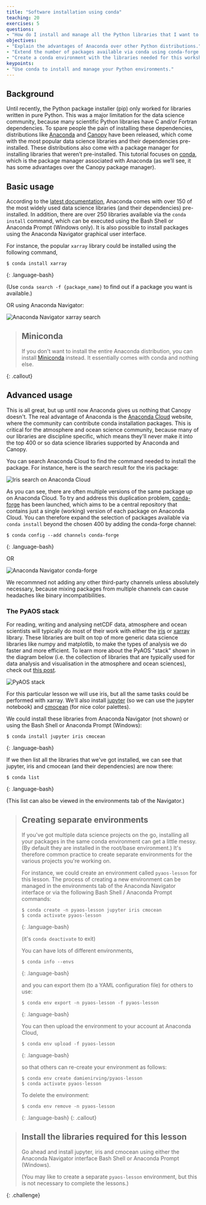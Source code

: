 ```yaml
---
title: "Software installation using conda"
teaching: 20
exercises: 5
questions:
- "How do I install and manage all the Python libraries that I want to use?"
objectives:
- "Explain the advantages of Anaconda over other Python distributions."
- "Extend the number of packages available via conda using conda-forge."
- "Create a conda environment with the libraries needed for this workshop."
keypoints:
- "Use conda to install and manage your Python environments."
---
```


## Background

Until recently, the Python package installer (pip) only worked for libraries written in pure Python.
This was a major limitation for the data science community,
because many scientific Python libraries have C and/or Fortran dependencies.
To spare people the pain of installing these dependencies,
distributions like [Anaconda](https://www.anaconda.com/distribution/) and [Canopy](https://www.enthought.com/product/canopy/) have been released,
which come with the most popular data science libraries and their dependencies pre-installed.
These distributions also come with a package manager for installing libraries that weren’t pre-installed.
This tutorial focuses on [conda](https://conda.io/docs/),
which is the package manager associated with Anaconda (as we’ll see, it has some advantages over the Canopy package manager).

## Basic usage

According to the [latest documentation](https://docs.anaconda.com/anaconda/#anaconda-navigator-or-conda),
Anaconda comes with over 150 of the most widely used data science libraries (and their dependencies) pre-installed.
In addition, there are over 250 libraries available via the `conda install` command,
which can be executed using the Bash Shell or Anaconda Prompt (Windows only).
It is also possible to install packages using the Anaconda Navigator graphical user interface.

For instance, the popular `xarray` library could be installed using the following command,
~~~
$ conda install xarray
~~~
{: .language-bash}

(Use `conda search -f {package_name}` to find out if a package you want is available.)

OR using Anaconda Navigator:

![Anaconda Navigator xarray search](../fig/01-navigator-xarray.png)


> ## Miniconda
>
> If you don't want to install the entire Anaconda distribution,
> you can install [Miniconda](http://conda.pydata.org/miniconda.html) instead.
> It essentially comes with conda and nothing else.
>
{: .callout}


## Advanced usage

This is all great, but up until now Anaconda gives us nothing that Canopy doesn't.
The real advantage of Anaconda is the [Anaconda Cloud](https://anaconda.org) website,
where the community can contribute conda installation packages.
This is critical for the atmosphere and ocean science community,
because many of our libraries are discipline specific,
which means they'll never make it into the top 400 or so data science libraries
supported by Anaconda and Canopy.

You can search Anaconda Cloud to find the command needed to install the package.
For instance, here is the search result for the iris package:

![Iris search on Anaconda Cloud](../fig/01-iris-search.png)

As you can see, there are often multiple versions of the same package up on Anaconda Cloud.
To try and address this duplication problem, [conda-forge](https://conda-forge.github.io/) has been launched,
which aims to be a central repository that contains just a single (working) version of each package on Anaconda Cloud.
You can therefore expand the selection of packages available via `conda install` beyond the chosen 400
by adding the conda-forge channel:
~~~
$ conda config --add channels conda-forge
~~~
{: .language-bash}

OR

![Anaconda Navigator conda-forge](../fig/01-navigator-conda-forge.png)

We recommned not adding any other third-party channels unless absolutely necessary,
because mixing packages from multiple channels can cause headaches like binary incompatibilities.

### The PyAOS stack

For reading, writing and analysing netCDF data,
atmosphere and ocean scientists will typically do most of their work with either the [iris](http://scitools.org.uk/iris/)
or [xarray](http://xarray.pydata.org/en/stable/) library.
These libraries are built on top of more generic data science libraries like numpy and matplotlib,
to make the types of analysis we do faster and more efficient.
To learn more about the PyAOS "stack" shown in the diagram below
(i.e. the collection of libraries that are typically used for
data analysis and visualisation in the atmosphere and ocean sciences),
check out [this post](https://drclimate.wordpress.com/2016/10/04/the-weatherclimate-python-stack/).

![PyAOS stack](../fig/01-pyaos-stack.png) 

For this particular lesson we will use iris,
but all the same tasks could be performed with xarray.
We'll also install
[jupyter](https://jupyter.org/) (so we can use the jupyter notebook)
and [cmocean](http://matplotlib.org/cmocean/) (for nice color palettes).  

We could install these libraries from Anaconda Navigator (not shown)
or using the Bash Shell or Anaconda Prompt (Windows):
~~~
$ conda install jupyter iris cmocean
~~~
{: .language-bash}

If we then list all the libraries that we've got installed,
we can see that jupyter, iris and cmocean (and their dependencies)
are now there:
~~~
$ conda list
~~~
{: .language-bash}

(This list can also be viewed in the environments tab of the Navigator.)


> ## Creating separate environments
>
> If you've got multiple data science projects on the go,
> installing all your packages in the same conda environment can get a little messy.
> (By default they are installed in the root/base environment.)
> It's therefore common practice to create separate environments
> for the various projects you're working on.
>
> For instance, we could create an environment called `pyaos-lesson` for this lesson.
> The process of creating a new environment can be managed in the environments tab
> of the Anaconda Navigator interface or via the following Bash Shell / Anaconda Prompt commands:
>
> ~~~
> $ conda create -n pyaos-lesson jupyter iris cmocean
> $ conda activate pyaos-lesson
> ~~~
> {: .language-bash}
>
> (it's `conda deactivate` to exit)
>
> You can have lots of different environments,
>
> ~~~
> $ conda info --envs
> ~~~
> {: .language-bash}
>
> and you can export them (to a YAML configuration file) for others to use:
>
> ~~~
> $ conda env export -n pyaos-lesson -f pyaos-lesson
> ~~~
> {: .language-bash}
>
> You can then upload the environment to your account at Anaconda Cloud,
>
> ~~~
> $ conda env upload -f pyaos-lesson
> ~~~
> {: .language-bash}
>
> so that others can re-create your environment as follows:
> 
> ~~~
> $ conda env create damienirving/pyaos-lesson
> $ conda activate pyaos-lesson
> ~~~
>
> To delete the environment:
>
> ~~~
> $ conda env remove -n pyaos-lesson
> ~~~
> {: .language-bash}
{: .callout}


> ## Install the libraries required for this lesson
>
> Go ahead and install jupyter, iris and cmocean using either the Anaconda Navigator interface
> Bash Shell or Anaconda Prompt (Windows). 
> 
> (You may like to create a separate `pyaos-lesson` environment,
> but this is not necessary to complete the lessons.)
>
{: .challenge}
